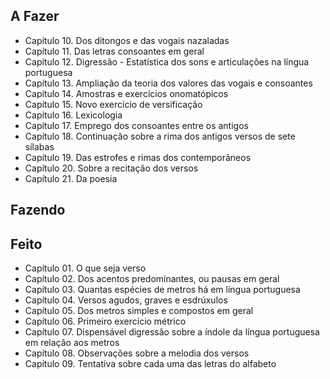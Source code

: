## A Fazer
- Capítulo 10. Dos ditongos e das vogais nazaladas  
- Capítulo 11. Das letras consoantes em geral  
- Capítulo 12. Digressão - Estatística dos sons e articulações na língua portuguesa  
- Capítulo 13. Ampliação da teoria dos valores das vogais e consoantes  
- Capítulo 14. Amostras e exercícios onomatópicos  
- Capítulo 15. Novo exercício de versificação  
- Capítulo 16. Lexicologia  
- Capítulo 17. Emprego dos consoantes entre os antigos  
- Capítulo 18. Continuação sobre a rima dos antigos versos de sete sílabas  
- Capítulo 19. Das estrofes e rimas dos contemporâneos  
- Capítulo 20. Sobre a recitação dos versos  
- Capítulo 21. Da poesia  

## Fazendo

## Feito
- Capítulo 01. O  que  seja verso  
- Capítulo 02. Dos  acentos  predominantes,  ou pausas  em geral  
- Capítulo 03. Quantas  espécies  de  metros  há  em  língua portuguesa  
- Capítulo 04. Versos  agudos,  graves  e  esdrúxulos  
- Capítulo 05. Dos  metros  simples  e  compostos  em geral  
- Capítulo 06. Primeiro exercício métrico  
- Capítulo 07. Dispensável digressão sobre a índole da língua portuguesa em relação aos metros  
- Capítulo 08. Observações sobre a melodia dos versos  
- Capítulo 09. Tentativa sobre cada uma das letras do alfabeto  